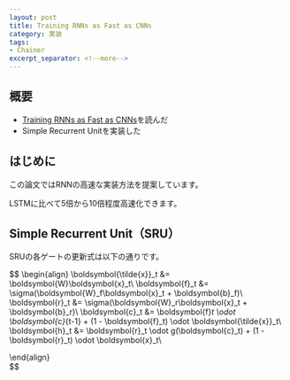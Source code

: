 ```yaml
---
layout: post
title: Training RNNs as Fast as CNNs
category: 実装
tags:
- Chainer
excerpt_separator: <!--more-->
---
```


## 概要

- [Training RNNs as Fast as CNNs](https://arxiv.org/abs/1709.02755)を読んだ
- Simple Recurrent Unitを実装した

<!--more-->

## はじめに

この論文ではRNNの高速な実装方法を提案しています。

LSTMに比べて5倍から10倍程度高速化できます。

## Simple Recurrent Unit（SRU）

SRUの各ゲートの更新式は以下の通りです。

$$
  \begin{align}
  	\boldsymbol{\tilde{x}}_t &= \boldsymbol{W}\boldsymbol{x}_t\\
  	\boldsymbol{f}_t &= \sigma(\boldsymbol{W}_f\boldsymbol{x}_t + \boldsymbol{b}_f)\\
  	\boldsymbol{r}_t &= \sigma(\boldsymbol{W}_r\boldsymbol{x}_t + \boldsymbol{b}_r)\\
  	\boldsymbol{c}_t &= \boldsymbol{f}_t \odot \boldsymbol{c}_{t-1} + (1 - \boldsymbol{f}_t) \odot \boldsymbol{\tilde{x}}_t\\
  	\boldsymbol{h}_t &= \boldsymbol{r}_t \odot g(\boldsymbol{c}_t) + (1 - \boldsymbol{r}_t) \odot \boldsymbol{x}_t\\

  \end{align}\
$$


